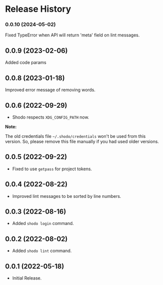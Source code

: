 # Release History

### 0.0.10 (2024-05-02)

Fixed TypeError when API will return 'meta' field on lint messages.

## 0.0.9 (2023-02-06)

Added code params

## 0.0.8 (2023-01-18)

Improved error message of removing words.

## 0.0.6 (2022-09-29)

* Shodo respects `XDG_CONFIG_PATH` now.

**Note:**

The old credentials file `~/.shodo/credentials` won't be used from this version.
So, please remove this file manually if you had used older versions.

## 0.0.5 (2022-09-22)

* Fixed to use `getpass` for project tokens.

## 0.0.4 (2022-08-22)

* Improved lint messages to be sorted by line numbers.

## 0.0.3 (2022-08-16)

* Added `shodo login` command.

## 0.0.2 (2022-08-02)

* Added `shodo lint` command.

## 0.0.1 (2022-05-18)

* Initial Release.
